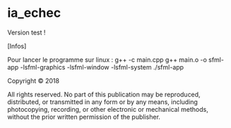 # ia_echec

Version test !

[Infos]

Pour lancer le programme sur linux :
g++ -c main.cpp
g++ main.o -o sfml-app -lsfml-graphics -lsfml-window -lsfml-system
./sfml-app


Copyright © 2018

All rights reserved. No part of this publication may be reproduced, distributed, or transmitted in any form or by any means, including photocopying, recording, or other electronic or mechanical methods, without the prior written permission of the publisher.
